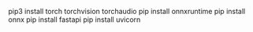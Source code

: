 pip3 install torch torchvision torchaudio
pip install onnxruntime
pip install onnx
pip install fastapi
pip install uvicorn
